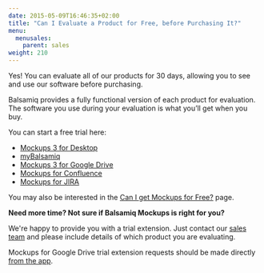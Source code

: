 ```yaml
---
date: 2015-05-09T16:46:35+02:00
title: "Can I Evaluate a Product for Free, before Purchasing It?"
menu:
  menusales:
    parent: sales
weight: 210
---
```


Yes! You can evaluate all of our products for 30 days, allowing you to see and use our software before purchasing.

Balsamiq provides a fully functional version of each product for evaluation. The software you use during your evaluation is what you’ll get when you buy.

You can start a free trial here:

*   [Mockups 3 for Desktop](https://balsamiq.com/download)
*   [myBalsamiq](https://balsamiq.com/products/mockups/mybalsamiq/)
*   [Mockups 3 for Google Drive](https://docs.balsamiq.com/google-drive/user-guide/#installation)
*   [Mockups for Confluence](https://marketplace.atlassian.com/plugins/com.balsamiq.confluence.plugins.mockups)
*   [Mockups for JIRA](https://marketplace.atlassian.com/plugins/com.balsamiq.jira.plugins.mockups)

You may also be interested in the [Can I get Mockups for Free?](https://balsamiq.com/free) page.

**Need more time? Not sure if Balsamiq Mockups is right for you?**

We're happy to provide you with a trial extension. Just contact our [sales team](mailto:sales@balsamiq.com) and please include details of which product you are evaluating.

Mockups for Google Drive trial extension requests should be made directly [from the app](https://mockups-gdrive-bmpr.appspot.com/billing).